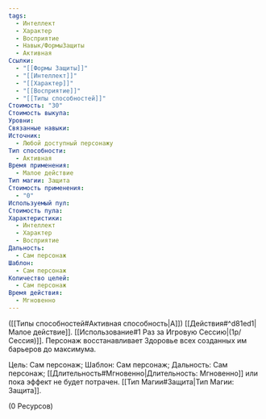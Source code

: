 ```yaml
---
tags:
  - Интеллект
  - Характер
  - Восприятие
  - Навык/ФормыЗащиты
  - Активная
Ссылки:
  - "[[Формы Защиты]]"
  - "[[Интеллект]]"
  - "[[Характер]]"
  - "[[Восприятие]]"
  - "[[Типы способностей]]"
Стоимость: "30"
Стоимость выкупа: 
Уровни: 
Связанные навыки: 
Источник:
  - Любой доступный персонажу
Тип способности:
  - Активная
Время применения:
  - Малое действие
Тип магии: Защита
Стоимость применения:
  - "0"
Используемый пул: 
Стоимость пула: 
Характеристики:
  - Интеллект
  - Характер
  - Восприятие
Дальность:
  - Сам персонаж
Шаблон:
  - Сам персонаж
Количество целей:
  - Сам персонаж
Время действия:
  - Мгновенно
---
```

([[Типы способностей#Активная способность|А]]) [[Действия#^d81ed1|Малое действие]]. [[Использование#1 Раз за Игровую Сессию|(1р/Сессия)]]. 
Персонаж восстанавливает Здоровье всех созданных им барьеров до максимума.   

Цель: Сам персонаж; Шаблон: Сам персонаж; Дальность: Сам персонаж; [[Длительность#Мгновенно|Длительность: Мгновенно]] или пока эффект не будет потрачен. [[Тип Магии#Защита|Тип Магии: Защита]].

(0 Ресурсов)
